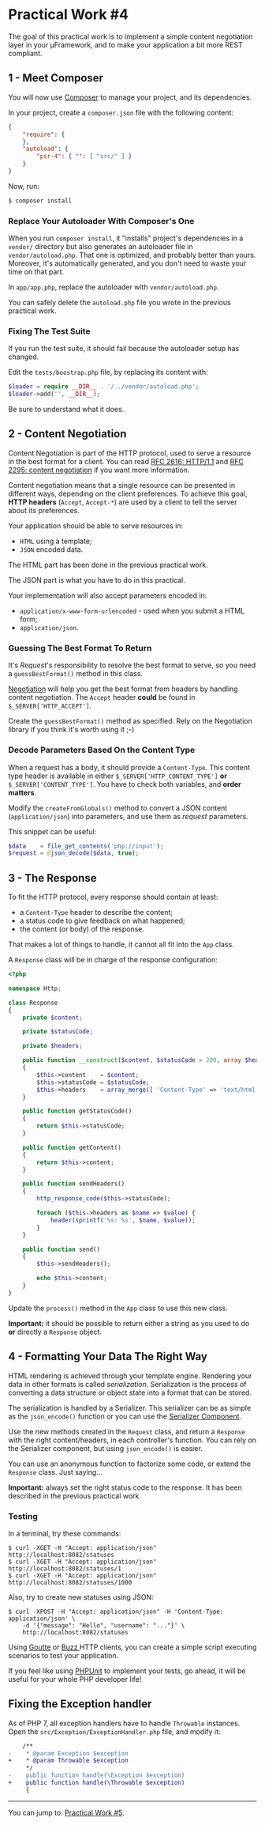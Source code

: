 Practical Work #4
=================

The goal of this practical work is to implement a simple content negotiation
layer in your &micro;Framework, and to make your application a bit more REST
compliant.

1 - Meet Composer
-----------------

You will now use [Composer](http://getcomposer.org) to manage your project, and
its dependencies.

In your project, create a `composer.json` file with the following content:

```json
{
    "require": {
    },
    "autoload": {
        "psr-4": { "": [ "src/" ] }
    }
}
```

Now, run:

```bash
$ composer install
```

### Replace Your Autoloader With Composer's One

When you run `composer install`, it "installs" project's dependencies in a
`vendor/` directory but also generates an autoloader file in
`vendor/autoload.php`. That one is optimized, and probably better than yours.
Moreover, it's automatically generated, and you don't need to waste your time on
that part.

In `app/app.php`, replace the autoloader with `vendor/autoload.php`.

You can safely delete the `autoload.php` file you wrote in the previous
practical work.

### Fixing The Test Suite

If you run the test suite, it should fail because the autoloader setup has
changed.

Edit the `tests/boostrap.php` file, by replacing its content with:

``` php
$loader = require __DIR__ . '/../vendor/autoload.php';
$loader->add('', __DIR__);
```

Be sure to understand what it does.


2 - Content Negotiation
-----------------------

Content Negotiation is part of the HTTP protocol, used to serve a resource in
the best format for a client. You can read [RFC 2616:
HTTP/1.1](http://pretty-rfc.herokuapp.com/RFC2616) and [RFC 2295: content
negotiation](http://pretty-rfc.herokuapp.com/RFC2295) if you want more
information.

Content negotiation means that a single resource can be presented in different
ways, depending on the client preferences. To achieve this goal, **HTTP
headers** (`Accept`, `Accept-*`) are used by a client to tell the server about
its preferences.

Your application should be able to serve resources in:

* `HTML` using a template;
* `JSON` encoded data.

The HTML part has been done in the previous practical work.

The JSON part is what you have to do in this practical.

Your implementation will also accept parameters encoded in:

* `application/x-www-form-urlencoded` - used when you submit a HTML form;
* `application/json`.

### Guessing The Best Format To Return

It's _Request_'s responsibility to resolve the best format to serve, so you need
a `guessBestFormat()` method in this class.

[Negotiation](https://github.com/willdurand/negotiation) will help you get the
best format from headers by handling content negotiation. The `Accept` header
**could** be found in `$_SERVER['HTTP_ACCEPT']`.

Create the `guessBestFormat()` method as specified. Rely on the Negotiation
library if you think it's worth using it ;-)

### Decode Parameters Based On the Content Type

When a request has a body, it should provide a `Content-Type`.  This content
type header is available in either `$_SERVER['HTTP_CONTENT_TYPE']` **or**
`$_SERVER['CONTENT_TYPE']`. You have to check both variables, and **order
matters**.

Modify the `createFromGlobals()` method to convert a JSON content
(`application/json`) into parameters, and use them as _request_ parameters.

This snippet can be useful:

``` php
$data    = file_get_contents('php://input');
$request = @json_decode($data, true);
```


3 - The Response
----------------

To fit the HTTP protocol, every response should contain at least:

* a `Content-Type` header to describe the content;
* a status code to give feedback on what happened;
* the content (or body) of the response.

That makes a lot of things to handle, it cannot all fit into the `App` class.

A `Response` class will be in charge of the response configuration:

```php
<?php

namespace Http;

class Response
{
    private $content;

    private $statusCode;

    private $headers;

    public function __construct($content, $statusCode = 200, array $headers = [])
    {
        $this->content    = $content;
        $this->statusCode = $statusCode;
        $this->headers    = array_merge([ 'Content-Type' => 'text/html' ], $headers);
    }

    public function getStatusCode()
    {
        return $this->statusCode;
    }

    public function getContent()
    {
        return $this->content;
    }

    public function sendHeaders()
    {
        http_response_code($this->statusCode);

        foreach ($this->headers as $name => $value) {
            header(sprintf('%s: %s', $name, $value));
        }
    }

    public function send()
    {
        $this->sendHeaders();

        echo $this->content;
    }
}
```

Update the `process()` method in the `App` class to use this new class.

**Important:** it should be possible to return either a string as you used to do
**or** directly a `Response` object.


4 - Formatting Your Data The Right Way
--------------------------------------

HTML rendering is achieved through your template engine. Rendering your data in
other formats is called _serialization_. Serialization is the process of
converting a data structure or object state into a format that can be stored.

The serialization is handled by a Serializer. This serializer can be as simple
as the `json_encode()` function or you can use the [Serializer
Component](http://symfony.com/doc/current/components/serializer.html).

Use the new methods created in the `Request` class, and return a `Response` with
the right content/headers, in each controller's function. You can rely on the
Serializer component, but using `json_encode()` is easier.

You can use an anonymous function to factorize some code, or extend the
`Response` class. Just saying...

**Important:** always set the right status code to the response. It has been
described in the previous practical work.

### Testing

In a terminal, try these commands:

    $ curl -XGET -H "Accept: application/json" http://localhost:8082/statuses
    $ curl -XGET -H "Accept: application/json" http://localhost:8082/statuses/1
    $ curl -XGET -H "Accept: application/json" http://localhost:8082/statuses/1000

Also, try to create new statuses using JSON:

    $ curl -XPOST -H "Accept: application/json" -H 'Content-Type: application/json' \
        -d '{"message": "Hello", "username": "..."}' \
        http://localhost:8082/statuses

Using [Goutte](https://github.com/fabpot/Goutte) or [Buzz
](https://github.com/kriswallsmith/Buzz) HTTP clients, you can create a simple
script executing scenarios to test your application.

If you feel like using [PHPUnit](http://phpunit.de/) to implement your tests, go
ahead, it will be useful for your whole PHP developer life!


Fixing the Exception handler
----------------------------

As of PHP 7, all exception handlers have to handle `Throwable` instances. Open
the `src/Exception/ExceptionHandler.php` file, and modify it:

``` diff
    /**
-    * @param Exception $exception
+    * @param Throwable $exception
     */
-    public function handle(\Exception $exception)
+    public function handle(\Throwable $exception)
     {
```

---

You can jump to: [Practical Work #5](5.md).
